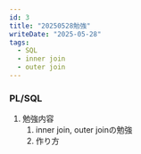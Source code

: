 ```yaml
---
id: 3
title: "20250528勉強"
writeDate: "2025-05-28"
tags:
  - SQL
  - inner join
  - outer join
---
```


### PL/SQL
1. 勉強内容
   1. inner join, outer joinの勉強
   2. 作り方

